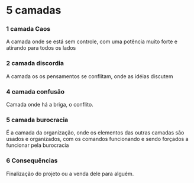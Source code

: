 # 5 camadas

### 1 camada Caos

A camada onde se está sem controle, com uma potência muito forte e atirando para todos os lados

### 2 camada discordia

A camada os os pensamentos se conflitam, onde as idéias discutem

### 4 camada confusão

Camada onde há a briga, o conflito.

### 5 camada burocracia

É a camada da organização, onde os elementos das outras camadas são usados e organizados, com os comandos funcionando e sendo forçados a funcionar pela burocracia

### 6 Consequências

Finalização do projeto ou a venda dele para alguém.
